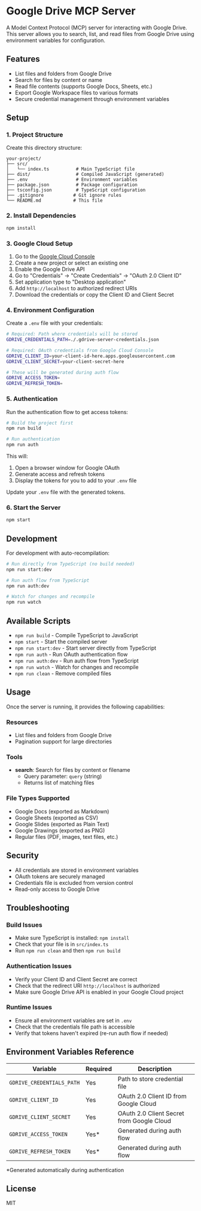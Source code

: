 # Google Drive MCP Server

A Model Context Protocol (MCP) server for interacting with Google Drive. This server allows you to search, list, and read files from Google Drive using environment variables for configuration.

## Features

- List files and folders from Google Drive
- Search for files by content or name
- Read file contents (supports Google Docs, Sheets, etc.)
- Export Google Workspace files to various formats
- Secure credential management through environment variables

## Setup

### 1. Project Structure

Create this directory structure:

```
your-project/
├── src/
│   └── index.ts          # Main TypeScript file
├── dist/                 # Compiled JavaScript (generated)
├── .env                  # Environment variables
├── package.json          # Package configuration
├── tsconfig.json         # TypeScript configuration
├── .gitignore           # Git ignore rules
└── README.md            # This file
```

### 2. Install Dependencies

```bash
npm install
```

### 3. Google Cloud Setup

1. Go to the [Google Cloud Console](https://console.cloud.google.com/)
2. Create a new project or select an existing one
3. Enable the Google Drive API
4. Go to "Credentials" → "Create Credentials" → "OAuth 2.0 Client ID"
5. Set application type to "Desktop application"
6. Add `http://localhost` to authorized redirect URIs
7. Download the credentials or copy the Client ID and Client Secret

### 4. Environment Configuration

Create a `.env` file with your credentials:

```bash
# Required: Path where credentials will be stored
GDRIVE_CREDENTIALS_PATH=./.gdrive-server-credentials.json

# Required: OAuth credentials from Google Cloud Console
GDRIVE_CLIENT_ID=your-client-id-here.apps.googleusercontent.com
GDRIVE_CLIENT_SECRET=your-client-secret-here

# These will be generated during auth flow
GDRIVE_ACCESS_TOKEN=
GDRIVE_REFRESH_TOKEN=
```

### 5. Authentication

Run the authentication flow to get access tokens:

```bash
# Build the project first
npm run build

# Run authentication
npm run auth
```

This will:
1. Open a browser window for Google OAuth
2. Generate access and refresh tokens
3. Display the tokens for you to add to your `.env` file

Update your `.env` file with the generated tokens.

### 6. Start the Server

```bash
npm start
```

## Development

For development with auto-recompilation:

```bash
# Run directly from TypeScript (no build needed)
npm run start:dev

# Run auth flow from TypeScript
npm run auth:dev

# Watch for changes and recompile
npm run watch
```

## Available Scripts

- `npm run build` - Compile TypeScript to JavaScript
- `npm start` - Start the compiled server
- `npm run start:dev` - Start server directly from TypeScript
- `npm run auth` - Run OAuth authentication flow
- `npm run auth:dev` - Run auth flow from TypeScript
- `npm run watch` - Watch for changes and recompile
- `npm run clean` - Remove compiled files

## Usage

Once the server is running, it provides the following capabilities:

### Resources
- List files and folders from Google Drive
- Pagination support for large directories

### Tools
- **search**: Search for files by content or filename
  - Query parameter: `query` (string)
  - Returns list of matching files

### File Types Supported
- Google Docs (exported as Markdown)
- Google Sheets (exported as CSV)
- Google Slides (exported as Plain Text)
- Google Drawings (exported as PNG)
- Regular files (PDF, images, text files, etc.)

## Security

- All credentials are stored in environment variables
- OAuth tokens are securely managed
- Credentials file is excluded from version control
- Read-only access to Google Drive

## Troubleshooting

### Build Issues
- Make sure TypeScript is installed: `npm install`
- Check that your file is in `src/index.ts`
- Run `npm run clean` and then `npm run build`

### Authentication Issues
- Verify your Client ID and Client Secret are correct
- Check that the redirect URI `http://localhost` is authorized
- Make sure Google Drive API is enabled in your Google Cloud project

### Runtime Issues
- Ensure all environment variables are set in `.env`
- Check that the credentials file path is accessible
- Verify that tokens haven't expired (re-run auth flow if needed)

## Environment Variables Reference

| Variable | Required | Description |
|----------|----------|-------------|
| `GDRIVE_CREDENTIALS_PATH` | Yes | Path to store credential file |
| `GDRIVE_CLIENT_ID` | Yes | OAuth 2.0 Client ID from Google Cloud |
| `GDRIVE_CLIENT_SECRET` | Yes | OAuth 2.0 Client Secret from Google Cloud |
| `GDRIVE_ACCESS_TOKEN` | Yes* | Generated during auth flow |
| `GDRIVE_REFRESH_TOKEN` | Yes* | Generated during auth flow |

*Generated automatically during authentication

## License

MIT